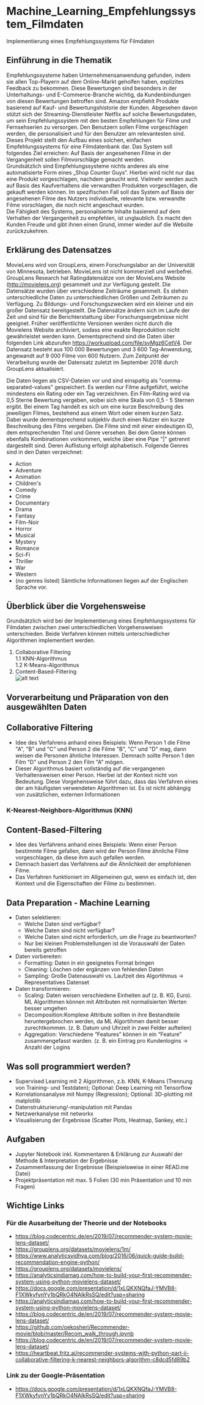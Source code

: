 # Machine_Learning_Empfehlungssystem_Filmdaten
Implementierung eines Empfehlungssystems für Filmdaten

## Einführung in die Thematik

Empfehlungssysteme haben Unternehmensanwendung gefunden, indem sie allen Top-Playern auf dem Online-Markt geholfen haben, explizites Feedback zu bekommen. Diese Bewertungen sind
besonders in der Unterhaltungs- und E-Commerce-Branche wichtig, da Kundenbindungen von diesen Bewertungen betroffen sind. Amazon empfiehlt Produkte basierend auf Kauf- und Bewertungshistorie der Kunden. Abgesehen davon stützt sich der Streaming-Dienstleister Netflix auf solche Bewertungsdaten, um sein Empfehlungssystem mit den besten Empfehlungen für Filme und Fernsehserien zu versorgen. Den Benutzern sollen Filme vorgeschlagen werden, die personalisiert und für den Benutzer am relevantesten sind. <br>
Dieses Projekt stellt den Aufbau eines solchen, einfachen Empfehlungssystems für eine Filmdatenbank dar. Das System soll folgendes Ziel erreichen: Auf Basis der angesehenen Filme in der Vergangenheit sollen Filmvorschläge gemacht werden. <br>
Grundsätzlich sind Empfehlungssysteme nichts anderes als eine automatisierte Form eines „Shop Counter Guys“. Hierbei wird nicht nur das eine Produkt vorgeschlagen, nachdem gesucht wird. Vielmehr werden auch auf Basis des Kaufverhaltens die verwandten Produkten vorgeschlagen, die gekauft werden können. Im spezifischen Fall soll das System auf Basis der angesehenen Filme des Nutzers individuelle, relevante bzw. verwandte Filme vorschlagen, die noch nicht angeschaut wurden. <br>
Die Fähigkeit des Systems, personalisierte Inhalte basierend auf dem Verhalten der Vergangenheit zu empfehlen, ist unglaublich. Es macht den Kunden Freude und gibt ihnen einen Grund, immer wieder auf die Website zurückzukehren.

## Erklärung des Datensatzes 
MovieLens wird von GroupLens, einem Forschungslabor an der Universität von Minnesota, betrieben. MovieLens ist nicht kommerziell und werbefrei. GroupLens Research hat Ratingdatensätze von der MovieLens Website (http://movielens.org) gesammelt und zur Verfügung gestellt. Die Datensätze wurden über verschiedene Zeiträume gesammelt. Es stehen unterschiedliche Daten zu unterschiedlichen Größen und Zeiträumen zu Verfügung. Zu Bildungs- und Forschungszwecken wird ein kleiner und ein großer Datensatz bereitgestellt.
Die Datensätze ändern sich im Laufe der Zeit und sind für die Berichterstattung über Forschungsergebnisse nicht geeignet. Früher veröffentlichte Versionen werden nicht durch die Movielens Website archiviert, sodass eine exakte Reproduktion nicht gewährleistet werden kann. Dementsprechend sind die Daten über folgenden Link abzurufen https://workupload.com/file/svMgz6CetV4.
Der Datensatz besteht aus 100 000 Bewertungen und 3 600 Tag-Anwendung, angewandt auf 9 000 Filme von 600 Nutzern. Zum Zeitpunkt der Verarbeitung wurde der Datensatz zuletzt  im September 2018 durch GroupLens aktualisiert.

Die Daten liegen als CSV-Dateien vor und sind einspaltig als "comma-separated-values" gespeichert. Es werden nur Filme aufgeführt, welche mindestens ein Rating oder ein Tag verzeichnen. Ein Film-Rating wird via 0,5 Sterne Bewertung vergeben, wobei sich eine Skala von 0,5 - 5 Sternen ergibt. Bei einem Tag handelt es sich um eine kurze Beschreibung des jeweiligen Filmes, bestehend aus einem Wort oder einem kurzen Satz. Dabei wurde dementsprechend subjektiv durch einen Nutzer ein kurze Beschreibung des Films vergeben. 
Die Filme sind mit einer eindeutigen ID, dem entsprechenden Titel und Genre versehen. Bei dem Genre können ebenfalls Kombinationen vorkommen, welche über eine Pipe "|" getrennt dargestellt sind. Deren Auflistung erfolgt alphabetisch. Folgende Genres sind in den Daten verzeichnet:
- Action
- Adventure
- Animation
- Children's
- Comedy
- Crime
- Documentary
- Drama
- Fantasy
- Film-Noir
- Horror
- Musical
- Mystery
- Romance
- Sci-Fi
- Thriller
- War
- Western
- (no genres listed)
Sämtliche Informationen liegen auf der Englischen Sprache vor.

## Überblick über die Vorgehensweise 
Grundsätzlich wird bei der Implementierung eines Empfehlungssystems für Filmdaten zwischen zwei unterschiedlichen Vorgehensweisen unterschieden. Beide Verfahren können mittels unterschiedlicher Algorithmen implementiert werden.
1. Collaborative Filtering <br>
   1.1 KNN-Algorithmus <br>
   1.2 K-Means-Algorithmus <br>
2. Content-Based-Filtering <br>
![alt text](https://encrypted-tbn0.gstatic.com/images?q=tbn%3AANd9GcR6p3q9HGQe9TvMi6ptWNQhDRsQ86ug-VO0iA&usqp=CAU )

## Vorverarbeitung und Präparation von den ausgewählten Daten 

## Collaborative Filtering
- Idee des Verfahrens anhand eines Beispiels: Wenn Person 1 die Filme "A", "B" und "C" und Person 2 die Filme "B", "C" und "D" mag, dann weisen die Personen ähnliche Interessen. Demnach sollte Person 1 den Film "D" und Person 2 den Film "A" mögen.
- Dieser Algorithmus basiert vollständig auf die vergangenen Verhaltensweisen einer Person. Hierbei ist der Kontext nicht von Bedeutung. Diese Vorgehensweise führt dazu, dass das Verfahren eines der am häufigsten verwendeten Algorithmen ist. Es ist nicht abhängig von zusätzlichen, externen Informationen

### K-Nearest-Neighbors-Algorithmus (KNN)

## Content-Based-Filtering
- Idee des Verfahrens anhand eines Beispiels: Wenn einer Person bestimmte Filme gefallen, dann wird der Person Filme ähnliche Filme vorgeschlagen, da diese ihm auch gefallen werden.
- Demnach basiert das Verfahrens auf die Ähnlichkeit der empfohlenen Filme.
- Das Verfahren funktioniert im Allgemeinen gut, wenn es einfach ist, den Kontext und die Eigenschaften der Filme zu bestimmen. 

## Data Preparation - Machine Learning
- Daten selektieren: 
    - Welche Daten sind verfügbar?
    - Welche Daten sind nicht verfügbar?
    - Welche Daten sind nicht erforderlich, um die Frage zu beantworten?
    - Nur bei kleinen Problemstellungen ist die Vorauswahl der Daten bereits getroffen
- Daten vorbereiten:
    - Formatting: Daten in ein geeignetes Format bringen
    - Cleaning: Löschen oder ergänzen von fehlenden Daten
    - Sampling: Große Datenauswahl vs. Laufzeit des Algortihmus -> Representatives Datenset
- Daten transformieren: 
    - Scaling: Daten weisen verschiedene Einheiten auf (z. B. KG, Euro). ML Algorithmen können mit Attributen mit normalisierten Werten besser umgehen
    - Decomposition:Komplexe Attribute sollten in ihre Bestandteile heruntergebrochen werden, da ML Algortihmen damit besser zurechtkommen. (z. B. Datum und Uhrzeit in zwei Felder aufteilen)
    - Aggregation: Verschiedene “Features” können in ein “Feature” zusammengefasst warden. (z. B. ein Eintrag pro Kundenlogins -> Anzahl der Logins


## Was soll programmiert werden?
- Supervised Learning mit 2 Algorithmen, z.b. KNN, K-Means (Trennung von Training- und Testdaten); Optional: Deep Learning mit Tensorflow
- Korrelationsanalyse mit Numpy (Regression); Optional: 3D-plotting mit matplotlib
- Datenstrukturierung/-manipulation mit Pandas
- Netzwerkanalyse mit networkx
- Visualisierung der Ergebnisse (Scatter Plots, Heatmap, Sankey, etc.)

## Aufgaben
- Jupyter Notebook inkl. Kommentaren & Erklärung zur Auswahl der Methode & Interpretation der Ergebnisse
- Zusammenfassung der Ergebnisse (Beispielsweise in einer READ.me Datei)
- Projektpräsentation mit max. 5 Folien (30 min Präsentation und 10 min Fragen)

## Wichtige Links
### Für die Ausarbeitung der Theorie und der Notebooks
- https://blog.codecentric.de/en/2019/07/recommender-system-movie-lens-dataset/
- https://grouplens.org/datasets/movielens/1m/
- https://www.analyticsvidhya.com/blog/2016/06/quick-guide-build-recommendation-engine-python/
- https://grouplens.org/datasets/movielens/
- https://analyticsindiamag.com/how-to-build-your-first-recommender-system-using-python-movielens-dataset/
- https://docs.google.com/presentation/d/1xLQKXNQfaJ-YMVB8-F1XWkyfynYy1bQRkO4NAlkRsSQ/edit?usp=sharing 
- https://analyticsindiamag.com/how-to-build-your-first-recommender-system-using-python-movielens-dataset/ 
- https://blog.codecentric.de/en/2019/07/recommender-system-movie-lens-dataset/ 
- https://github.com/oekosheri/Recommender-movie/blob/master/Recom_walk_through.ipynb 
- https://blog.codecentric.de/en/2019/07/recommender-system-movie-lens-dataset/ 
- https://heartbeat.fritz.ai/recommender-systems-with-python-part-ii-collaborative-filtering-k-nearest-neighbors-algorithm-c8dcd5fd89b2 

### Link zu der Google-Präsentation 
- https://docs.google.com/presentation/d/1xLQKXNQfaJ-YMVB8-F1XWkyfynYy1bQRkO4NAlkRsSQ/edit?usp=sharing





